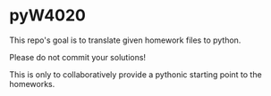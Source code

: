 # pyW4020
This repo's goal is to translate given homework files to python.

Please do not commit your solutions! 

This is only to collaboratively provide a pythonic starting point to the homeworks.

